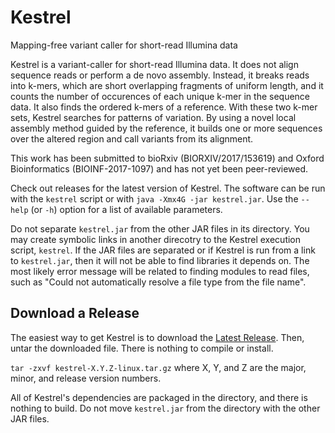 # Kestrel
Mapping-free variant caller for short-read Illumina data

Kestrel is a variant-caller for short-read Illumina data. It does not align sequence reads or perform a de novo assembly. Instead, it breaks reads into k-mers, which are short overlapping fragments of uniform length, and it counts the number of occurences of each unique k-mer in the sequence data. It also finds the ordered k-mers of a reference. With these two k-mer sets, Kestrel searches for patterns of variation. By using a novel local assembly method guided by the reference, it builds one or more sequences over the altered region and call variants from its alignment.

This work has been submitted to bioRxiv (BIORXIV/2017/153619) and Oxford Bioinformatics (BIOINF-2017-1097) and has not yet been peer-reviewed.

Check out releases for the latest version of Kestrel. The software can be run with the `kestrel` script or with `java -Xmx4G -jar kestrel.jar`. Use the `--help` (or `-h`) option for a list of available parameters.

Do not separate `kestrel.jar` from the other JAR files in its directory. You may create symbolic links in another direcotry to the Kestrel execution script, `kestrel`. If the JAR files are separated or if Kestrel is run from a link to `kestrel.jar`, then it will not be able to find libraries it depends on. The most likely error message will be related to finding modules to read files, such as "Could not automatically resolve a file type from the file name".

## Download a Release

The easiest way to get Kestrel is to download the [Latest Release](https://github.com/paudano/kestrel/releases/latest). Then, untar the downloaded file. There is nothing to compile or install.

`tar -zxvf kestrel-X.Y.Z-linux.tar.gz` where X, Y, and Z are the major, minor, and release version numbers.

All of Kestrel's dependencies are packaged in the directory, and there is nothing to build. Do not move `kestrel.jar` from the directory with the other JAR files.

## Basic Usage

Java 1.7 or later is needed to run Kestrel.

From an un-tarred release, Kestrel can be run using the `kestrel` script or by running the JAR file directly with Java.

For example:
`./kestrel -r REFERENCE.fasta -o VARIANTS.vcf READS.fastq`

See `./kestrel -h` for all of Kestrel's options.

The Kestrel manual distributed with each release has a comlpete list of options and how to apply them. The manual is in the process of being updated, and it is not yet complete. We apologize for any inconvenience this causes.

## Clone and Build

### Clone

Clone via SSH or HTTPS:

git clone git@github.com:paudano/kestrel.git

or

git clone https://github.com/paudano/kestrel.git

### Build

Kestrel's build system is coordinated by Apache Ant.

Build the current release:
`ant package`

A TAR/GZ file will appear in `dist`. This is the file that is uploaded as a release. To run a non-release version, the best way is to build the TAR and then un-tar it. This will place all of Kestrel's dependencies in their proper location within the directory.

For a complete list of build targets:
`ant -projecthelp`
